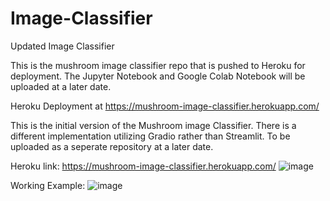 # Image-Classifier
Updated Image Classifier


This is the mushroom image classifier repo that is pushed to Heroku for deployment. 
The Jupyter Notebook and Google Colab Notebook will be uploaded at a later date.

Heroku Deployment at https://mushroom-image-classifier.herokuapp.com/

This is the initial version of the Mushroom image Classifier. 
There is a different implementation utilizing Gradio rather than Streamlit. 
To be uploaded as a seperate repository at a later date. 


Heroku link: https://mushroom-image-classifier.herokuapp.com/
![image](https://user-images.githubusercontent.com/41842178/177836313-6b735398-c447-468e-b15f-1e6e88c1cf26.png)

Working Example:
![image](https://user-images.githubusercontent.com/41842178/177837350-68aaa446-71ee-47a6-a746-d32125a96cb5.png)
